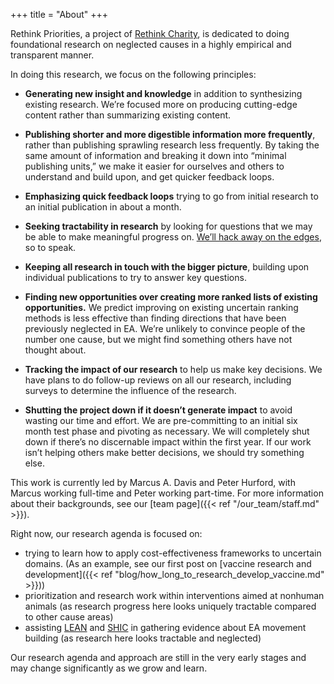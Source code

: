 +++
title = "About"
+++

Rethink Priorities, a project of [Rethink Charity](https://rtcharity.org/), is dedicated to doing foundational research on neglected causes in a highly empirical and transparent manner.

In doing this research, we focus on the following principles:

* __Generating new insight and knowledge__ in addition to synthesizing existing research. We’re focused more on producing cutting-edge content rather than summarizing existing content.

* __Publishing shorter and more digestible information more frequently__, rather than publishing sprawling research less frequently. By taking the same amount of information and breaking it down into “minimal publishing units,” we make it easier for ourselves and others to understand and build upon, and get quicker feedback loops.

* __Emphasizing quick feedback loops__ trying to go from initial research to an initial publication in about a month.

* __Seeking tractability in research__ by looking for questions that we may be able to make meaningful progress on. [We’ll hack away on the edges](http://lesswrong.com/lw/8ns/hack_away_at_the_edges/), so to speak.

* __Keeping all research in touch with the bigger picture__, building upon individual publications to try to answer key questions.

* __Finding new opportunities over creating more ranked lists of existing opportunities.__ We predict improving on existing uncertain ranking methods is less effective than finding directions that have been previously neglected in EA. We’re unlikely to convince people of the number one cause, but we might find something others have not thought about.

* __Tracking the impact of our research__ to help us make key decisions. We have plans to do follow-up reviews on all our research, including surveys to determine the influence of the research.

* __Shutting the project down if it doesn’t generate impact__ to avoid wasting our time and effort. We are pre-committing to an initial six month test phase and pivoting as necessary. We will completely shut down if there’s no discernable impact within the first year. If our work isn’t helping others make better decisions, we should try something else.

This work is currently led by Marcus A. Davis and Peter Hurford, with Marcus working full-time and Peter working part-time.  For more information about their backgrounds, see our [team page]({{< ref "/our_team/staff.md" >}}).

Right now, our research agenda is focused on:

* trying to learn how to apply cost-effectiveness frameworks to uncertain domains. (As an example, see our first post on [vaccine research and development]({{< ref "blog/how_long_to_research_develop_vaccine.md" >}}))
* prioritization and research work within interventions aimed at nonhuman animals (as research progress here looks uniquely tractable compared to other cause areas)
* assisting [LEAN](https://rtcharity.org/lean/) and [SHIC](https://shicschools.org/) in gathering evidence about EA movement building (as research here looks tractable and neglected)

Our research agenda and approach are still in the very early stages and may change significantly as we grow and learn.